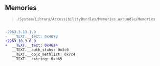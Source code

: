 ## Memories

> `/System/Library/AccessibilityBundles/Memories.axbundle/Memories`

```diff

-2963.3.13.1.0
-  __TEXT.__text: 0x4678
+2963.10.3.0.0
+  __TEXT.__text: 0x46a4
   __TEXT.__auth_stubs: 0x3c0
   __TEXT.__objc_methlist: 0x7c4
   __TEXT.__cstring: 0xb69

```
